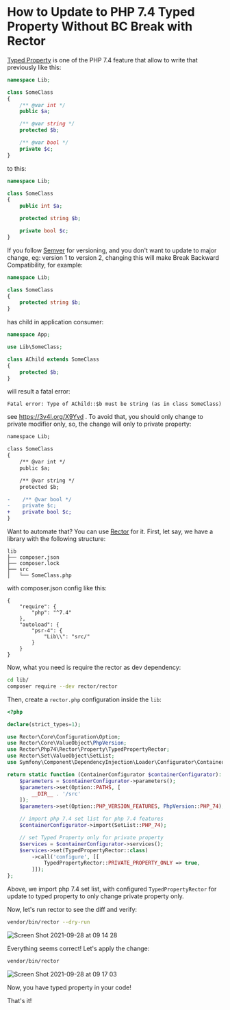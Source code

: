 How to Update to PHP 7.4 Typed Property Without BC Break with Rector
====================================================================

[Typed Property](https://wiki.php.net/rfc/typed_properties_v2) is one of the PHP 7.4 feature that allow to write that previously like this:

```php
namespace Lib;

class SomeClass
{
    /** @var int */
    public $a;

    /** @var string */
    protected $b;

    /** @var bool */
    private $c;
}
```

to this:

```php
namespace Lib;

class SomeClass
{
    public int $a;

    protected string $b;

    private bool $c;
}
```

If you follow [Semver](https://semver.org) for versioning, and you don't want to update to major change, eg: version 1 to version 2, changing this will make Break Backward Compatibility, for example:

```php
namespace Lib;

class SomeClass
{
    protected string $b;
}
```

has child in application consumer:

```php
namespace App;

use Lib\SomeClass;

class AChild extends SomeClass
{
    protected $b;
}
```

will result a fatal error:

```
Fatal error: Type of AChild::$b must be string (as in class SomeClass)
```

see https://3v4l.org/X9Yvd . To avoid that, you should only change to private modifier only, so, the change will only to private property:

```diff
namespace Lib;

class SomeClass
{
    /** @var int */
    public $a;

    /** @var string */
    protected $b;

-    /** @var bool */
-    private $c;
+    private bool $c;
}
```

Want to automate that? You can use [Rector](https://github.com/rectorphp/rector) for it. First, let say, we have a library with the following structure:

```
lib
├── composer.json
├── composer.lock
├── src
│   └── SomeClass.php
```

with composer.json config like this:

```
{
    "require": {
        "php": "^7.4"
    },
    "autoload": {
        "psr-4": {
            "Lib\\": "src/"
        }
    }
}

```

Now, what you need is require the rector as dev dependency:

```bash
cd lib/
composer require --dev rector/rector
```

Then, create a `rector.php` configuration inside the `lib`:

```php
<?php

declare(strict_types=1);

use Rector\Core\Configuration\Option;
use Rector\Core\ValueObject\PhpVersion;
use Rector\Php74\Rector\Property\TypedPropertyRector;
use Rector\Set\ValueObject\SetList;
use Symfony\Component\DependencyInjection\Loader\Configurator\ContainerConfigurator;

return static function (ContainerConfigurator $containerConfigurator): void {
    $parameters = $containerConfigurator->parameters();
    $parameters->set(Option::PATHS, [
        __DIR__ . '/src'
    ]);
    $parameters->set(Option::PHP_VERSION_FEATURES, PhpVersion::PHP_74);

    // import php 7.4 set list for php 7.4 features
    $containerConfigurator->import(SetList::PHP_74);

    // set Typed Property only for private property
    $services = $containerConfigurator->services();
    $services->set(TypedPropertyRector::class)
        ->call('configure', [[
            TypedPropertyRector::PRIVATE_PROPERTY_ONLY => true,
        ]]);
};
```

Above, we import php 7.4 set list, with configured `TypedPropertyRector` for update to typed property to only change private property only.

Now, let's run rector to see the diff and verify:

```bash
vendor/bin/rector --dry-run
```

![Screen Shot 2021-09-28 at 09 14 28](https://user-images.githubusercontent.com/459648/135011312-138bebac-8ece-4596-b318-0f888b30acc2.png)

Everything seems correct! Let's apply the change:

```bash
vendor/bin/rector
```

![Screen Shot 2021-09-28 at 09 17 03](https://user-images.githubusercontent.com/459648/135011536-1fa49a8b-f295-4b87-9f2e-5209a2fbc2d8.png)

Now, you have typed property in your code!

That's it!